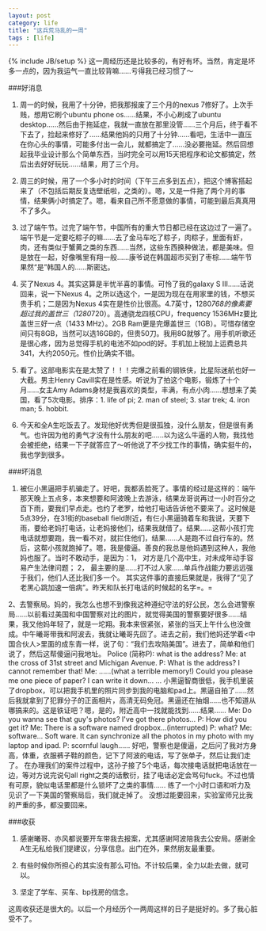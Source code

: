 ```yaml
---
layout: post
category: life
title: "这兵荒马乱的一周"
tags : [life]
---
```

{% include JB/setup %}
这一周经历还是比较多的，有好有坏。当然，肯定是坏多一点的，因为我运气一直比较背嘛……亏得我已经习惯了～


###好消息

1. 周一的时候，我用了十分钟，把我那报废了三个月的nexus 7修好了。上次手贱，想用它刷个ubuntu phone os......结果，不小心刷成了ubuntu desktop......然后由于拖延症，我就一直放在那里没管......三个月后，终于看不下去了，捡起来修好了……结果他妈的只用了十分钟……看吧，生活中一直压在你心头的事情，可能多付出一会儿，就都搞定了……没必要拖延。然后回想起我毕业设计那么个简单东西，当时完全可以用15天把程序和论文都搞定，然后出去好好玩玩……结果，用了三个月。

2. 周三的时候，用了一个多小时的时间（下午三点多到五点），把这个博客搭起来了（不包括后期反复选壁纸啦，之类的）。嗯，又是一件拖了两个月的事情，结果俩小时搞定了。嗯，看来自己所不愿意做的事情，可能到最后真真用不了多久。

3. 过了端午节。过完了端午节，中国所有的重大节日都已经在这边过了一遍了。端午节是一定要吃粽子的嘛……去了金马车吃了粽子，肉粽子，里面有虾，肉，还有类似于蟹黄之类的东西……当然，这些东西换种做法，都是美味。但是放在一起，好像嘴里有翔一般……康爷说在韩国超市买到了枣棕……端午节果然“是”韩国人的……斯密达。

4. 买了Nexus 4。其实这算是半忧半喜的事情。可怜了我的galaxy S III......话说回来，说一下Nexus 4。之所以选这个，一是因为现在在用家里的钱，不想买贵手机；二是因为Nexus 4实在是性价比很高。4.7英寸，1280*768的像素要超过我的盖世三（1280*720）。高通骁龙四核CPU，frequency 1536MHz要比盖世三好一点（1433 MHz）。2GB Ram更是完爆盖世三（1GB）。可惜存储空间只有8GB，当然可以选16GB的，但贵50刀。我用8G就够了。用手机听歌还是很心疼，因为总觉得手机的电池不如pod的好。手机加上税加上运费总共341，大约2050元。性价比确实不错。

5. 看了<Man of Steel>。这部电影实在是太赞了！！！完爆之前看的钢铁侠，比星际迷航也好一大截。男主Henry Cavill实在是性感。听说为了拍这个电影，锻炼了十个月……女主Amy Adams身材是我喜欢的类型，丰满，有点小肉……想想来了美国，看了5次电影。排序：1. life of pi; 2. man of steel; 3. star trek; 4. iron man; 5. hobbit.

6. 今天和全A生吃饭去了。发现他好优秀但是很孤独，没什么朋友，但是很有勇气。也许因为他的勇气才没有什么朋友的吧……以为这么牛逼的人物，我找他会被拒绝，结果一下子就答应了～听他说了不少找工作的事情，确实挺牛的，我也学到很多。



###坏消息

1. 被仨小黑逼把手机骗走了。好吧，我都丢脸死了。事情的经过是这样的：端午那天晚上五点多，本来想要和阿波晚上去游泳，结果龙哥说再过一小时百分之百下雨，要我们早点走。也约了老罗，给他打电话告诉他不要来了。这时候是5点39分，在31街的baseball field附近，有仨小黑逼骑着车和我说，天要下雨，要给老妈打电话，让老妈接他们，结果我就借了。结果……这帮小孩打完电话就想要跑，我一看不对，就拦住他们，结果……人是跑不过自行车的。然后，这帮小孩就跑掉了。嗯，我是傻逼。善良的我总是他妈遇到这种人，我他妈也服了。当时不敢动手，是因为：1， 对方是几个高中生，对未成年动手容易产生法律问题； 2， 最主要的是……打不过人家……单兵作战能力要远远强于我们，他们人还比我们多一个。
其实这件事的直接后果就是，我得了“见了老黑心跳加速一倍病”。昨天和队长打电话的时候起的名字=。=


2、去警察局。妈的，我怎么也想不到像我这种遵纪守法的好公民，怎么会进警察局……以前看过美国和中国警察对比的图片，就觉得美国的警察要好很多……结果，我又他妈年轻了，就是一坨翔。我本来很紧张，紧张的当天上午什么也没做成。中午曦哥带我和阿波去，我就让曦哥先回了。进去之前，我们他妈还学着<中国合伙人>里面的成东青一样，说了句：“我们去攻陷美国”。进去了，简单和他们说了，然后这帮傻逼问我地址。
Police (简称P): what is the address?
Me: at the cross of 31st street and Michigan Avenue.
P:  What is the address? I cannot remember that!
Me: ......(what a terrible memory!) Could you please me one piece of paper? I can write it down...
...
小黑逼智商很低，我手机里装了dropbox，可以把我手机里的照片同步到我的电脑和pad上。黑逼自拍了……然后我就拿到了犯罪分子的正面相片，高清无码免冠。黑逼还在抽烟……也不知道从哪搞来的。这是铁证吧？嗯，是的，附近高中一找就能找到……结果……
Me: Do you wanna see that guy's photos? I've got there photos...
P: How did you get it?
Me: There is a software named dropbox...(interrupted)
P: what?
Me: software... Soft ware. It can synchronize all the photos in my photo with my laptop and ipad.
P: scornful laugh......
好吧，警察也是傻逼，之后问了我对方身高，体重，衣服裤子鞋的颜色，记下了阿波的电话，写了张单子，然后让我们走了。
在办理我们的案件过程中，这孙子接了5个电话，每次接电话就把电话放在一边，等对方说完说句all right之类的话敷衍，挂了电话必定会骂句fuck。不过也情有可原，貌似电话里都是什么锁坏了之类的事情……
练了一个小时口语和听力及见识了一下美国的警察局后，我们就走掉了。
没想过能要回来，实验室师兄比我的严重的多，都没要回来。



###收获

1. 感谢曦哥、亦风都说要开车带我去报案，尤其感谢阿波陪我去公安局。感谢全A生无私给我们提建议，分享信息。出门在外，果然朋友最重要。

2. 有些时候你所担心的其实没有那么可怕。不计较后果，全力以赴去做，就可以。

3. 坚定了学车、买车、bp找房的信念。




这周收获还是很大的。以后一个月经历个一两周这样的日子是挺好的。多了我心脏受不了。

